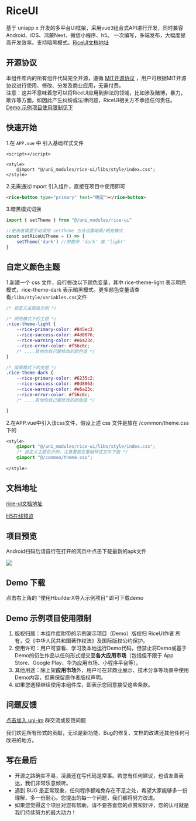 # RiceUI
基于 uniapp x 开发的多平台UI框架，采用vue3组合式API进行开发，同时兼容Android、iOS、鸿蒙Next、微信小程序、h5。
一次编写，多端发布，大幅度提高开发效率。支持暗黑模式。[RiceUI文档地址](https://riceui.cn/)

## 开源协议
本组件库内的所有组件代码完全开源，遵循 [MIT开源协议](https://baike.baidu.com/item/MIT%E8%AE%B8%E5%8F%AF%E8%AF%81/6671281?fromtitle=MIT&fromid=10772952) ，用户可根据MIT开源协议进行使用、修改、分发及商业应用，无需付费。<br/>
注意：这并不意味着您可以将RiceUI应用到非法的领域，比如涉及赌博，暴力，欺诈等方面。如因此产生纠纷或法律问题，RiceUI相关方不承担任何责任。<br/>
[Demo 示例项目使用限制见下](#demo-使用限制)

## 快速开始

1.在 `APP.vue` 中 引入基础样式文件

```vue
<script></script>

<style>
	@import "@/uni_modules/rice-ui/libs/style/index.css";
</style>

```

2.无需通过import 引入组件，直接在项目中使用即可
```html
<rice-button type="primary" text="确定"></rice-button>
```

3.暗黑模式切换

```js
import { setTheme } from "@/uni_modules/rice-ui"

//使用者需要手动调用 setTheme 方法设置暗黑/明亮模式
const setRiceUiTheme = () => {
	setTheme('dark') //参数传 'dark' 或 'light'
}
```

## 自定义颜色主题

1.新建一个 css 文件，自行修改以下颜色变量，其中 rice-theme-light 表示明亮模式，rice-theme-dark 表示暗黑模式。更多颜色变量请查看`/libs/style/variables.css`文件

```css
/* 自定义主题色示例 */

/* 明亮模式下的主题 */
.rice-theme-light {
	--rice-primary-color: #845ec2;
	--rice-success-color: #4d8076;
	--rice-warning-color: #e6a23c;
	--rice-error-color: #f56c6c;
	/* ....其他你自己要修改的颜色值 */
}

/* 暗黑模式下的主题 */
.rice-theme-dark {
	--rice-primary-color: #6235c2;
	--rice-success-color: #0d8063;
	--rice-warning-color: #e6a23c;
	--rice-error-color: #f56c6c;
	/* ....其他你自己要修改的颜色值 */

}
```

2.在APP.vue中引入该css文件，假设上述 css 文件是放在 /common/theme.css 下的

```css
<style>
	@import "@/uni_modules/rice-ui/libs/style/index.css";
	/* 自定义主题色示例，注意要放在基础样式文件下面 */
	@import "@/common/theme.css";
	
</style>
```

## 文档地址

[rice-ui文档地址](https://riceui.cn/)

[H5在线预览](https://riceui.cn/h5)


## 项目预览
Android扫码后请自行在打开的网页中点击下载最新的apk文件<br/>

<div style="display:flex">
<img src="https://riceui.oss-cn-hangzhou.aliyuncs.com/all-qr.png" />

</div>


## Demo 下载

点击右上角的 “使用HbuilderX导入示例项目” 即可下载demo

## Demo 示例项目使用限制

1. 版权归属：本组件库附带的示例演示项目（Demo）版权归 RiceUI作者 所有，受《中华人民共和国著作权法》及国际版权公约保护。
2. 使用许可：用户可查看、学习及本地运行Demo代码，但禁止将Demo或基于Demo的衍生作品以任何形式提交至**各大应用市场**（包括但不限于 App Store、Google Play、华为应用市场、小程序平台等）。
3. 其他用途：除上架**应用市场**外，用户可在非商业展示、技术分享等场景中使用Demo内容，但需保留原作者版权声明。
4. 如果您选择继续使用本组件库，即表示您同意接受这些条款。

## 问题反馈

[点击加入 uni-im](https://im.dcloud.net.cn/#/?joinGroup=68abf8834fe8fb4d659e4ed9) 群交流或反馈问题

我们欢迎所有形式的贡献，无论是新功能、Bug的修复、文档的改进还其他任何可改进的地方。

## 写在最后

- 开源之路确实不易，凌晨还在写代码是常事。若您有任何建议，也请友善表达，我们非常乐意倾听。
- 遇到 BUG 是正常现象，任何程序都难免存在不足之处，希望大家能够多一份理解、多一份耐心。您提出的每一个问题，我们都将努力改进。
- 如果您觉得这个项目对您有帮助，请不要吝啬您的点赞和好评，您的认可就是我们持续努力的最大动力！
